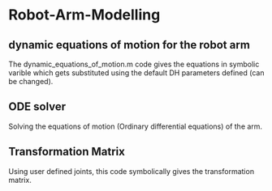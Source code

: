 # Robot-Arm-Modelling

## dynamic equations of motion for the robot arm
The dynamic_equations_of_motion.m code gives the equations in symbolic varible which gets substituted using the default DH parameters defined (can be changed).

## ODE solver 
Solving the equations of motion (Ordinary differential equations) of the arm.

## Transformation Matrix
Using user defined joints, this code symbolically gives the transformation matrix.
